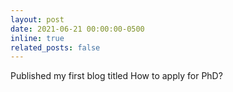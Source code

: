 ```yaml
---
layout: post
date: 2021-06-21 00:00:00-0500
inline: true
related_posts: false
---
```


Published my first blog titled How to apply for PhD?
